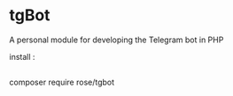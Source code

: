 # tgBot
A personal module for developing the Telegram bot in PHP

install : 
##
<tab><tab>composer require rose/tgbot